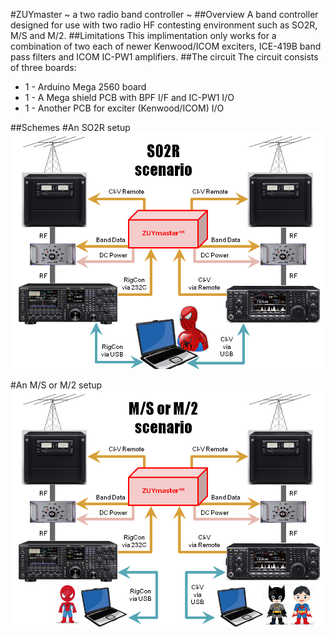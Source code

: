 #ZUYmaster ~ a two radio band controller ~
##Overview
A band controller designed for use with two radio HF contesting environment such as SO2R, M/S and M/2.
##Limitations
This implimentation only works for a combination of two each of newer Kenwood/ICOM exciters, ICE-419B band pass filters and ICOM IC-PW1 amplifiers.
##The circuit
The circuit consists of three boards:
-	1 - Arduino Mega 2560 board
-	1 - A Mega shield PCB with BPF I/F and IC-PW1 I/O
-	1 - Another PCB for exciter (Kenwood/ICOM) I/O

##Schemes
#An SO2R setup
![](https://github.com/rin3/Two-Radio-Band-Controller/blob/master/images/SO2R.PNG)

#An M/S or M/2 setup
![](https://github.com/rin3/Two-Radio-Band-Controller/blob/master/images/MSM2.PNG)
